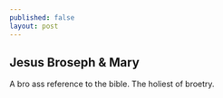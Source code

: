 ```yaml
---
published: false
layout: post
---
```


## Jesus Broseph & Mary

A bro ass reference to the bible. The holiest of broetry.
